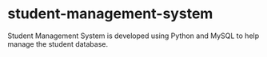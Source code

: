 # student-management-system
Student Management System is developed using Python and MySQL to help manage the student database.
